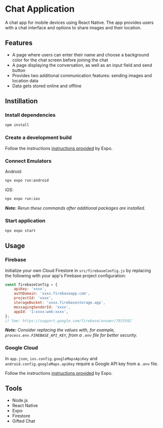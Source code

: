 # Chat Application

A chat app for mobile devices using React Native. The app provides users with a chat interface and options to share images and their location.

## Features

-   A page where users can enter their name and choose a background color for the chat screen before joining the chat
-   A page displaying the conversation, as well as an input field and send button
-   Provides two additional communication features: sending images and location data
-   Data gets stored online and offline

## Instillation

### Install dependencies

```sh
npm install
```

### Create a development build

Follow the instructions [instructions provided](https://docs.expo.dev/develop/development-builds/create-a-build/) by Expo.

### Connect Emulators

Android:

```sh
npx expo run:android
```

iOS:

```sh
npx expo run:ios
```

_**Note:** Rerun these commands after additional packages are installed._

### Start application

```sh
npx expo start
```

## Usage

### Firebase

Initialize your own Cloud Firestore in `src/firebaseConfig.js` by replacing the following with your app's Firebase project configuration:

```js
const firebaseConfig = {
    apiKey: 'xxxx',
    authDomain: 'xxxx.firebaseapp.com',
    projectId: 'xxxx',
    storageBucket: 'xxxx.firebasestorage.app',
    messagingSenderId: 'xxxx',
    appId: '1:xxxx:web:xxxx',
};
// See: https://support.google.com/firebase/answer/7015592`
```

_**Note:** Consider replacing the values with, for example, `process.env.FIREBASE_API_KEY`, from a `.env` file for better security._

### Google Cloud

In `app.json`, `ios.config.googleMapsApiKey` and `android.config.googleMaps.apiKey` require a Google API key from a `.env` file.

Follow the instructions [instructions provided](https://docs.expo.dev/versions/latest/sdk/map-view/) by Expo.

## Tools

-   Node.js
-   React Native
-   Expo
-   Firestore
-   Gifted Chat
